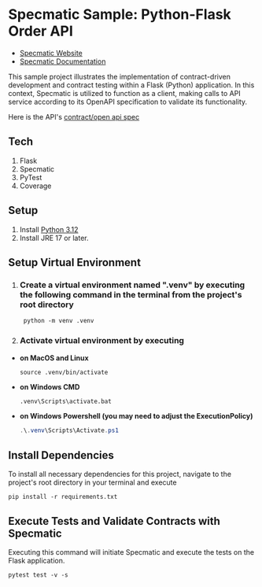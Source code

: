 
# Specmatic Sample: Python-Flask Order API

* [Specmatic Website](https://specmatic.in)
* [Specmatic Documentation](https://specmatic.in/documentation.html)

This sample project illustrates the implementation of contract-driven development and contract testing within a Flask (Python) application. In this context, Specmatic is utilized to function as a client, making calls to API service according to its OpenAPI specification to validate  its functionality.

Here is the API's [contract/open api spec](https://github.com/znsio/specmatic-order-contracts/blob/main/in/specmatic/examples/store/api_order_v3.yaml)

## Tech

1. Flask
2. Specmatic
3. PyTest
4. Coverage

## Setup

1. Install [Python 3.12](https://www.python.org/)
2. Install JRE 17 or later.

## Setup Virtual Environment

1. ### Create a virtual environment named ".venv" by executing the following command in the terminal from the project's root directory

   ```shell
    python -m venv .venv
    ```

2. ### Activate virtual environment by executing

* **on MacOS and Linux**

   ```shell
   source .venv/bin/activate
   ```

* **on Windows CMD**

  ```cmd
  .venv\Scripts\activate.bat
  ```

* **on Windows Powershell (you may need to adjust the ExecutionPolicy)**

  ```powershell
  .\.venv\Scripts\Activate.ps1
  ```

## Install Dependencies

To install all necessary dependencies for this project, navigate to the project's root directory in your terminal and execute

```shell
pip install -r requirements.txt
```

## Execute Tests and Validate Contracts with Specmatic

Executing this command will initiate Specmatic and execute the tests on the Flask application.

```shell
pytest test -v -s
```
